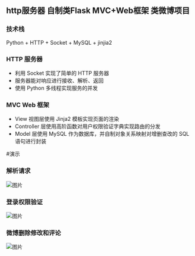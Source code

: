 ## http服务器 自制类Flask MVC+Web框架 类微博项目
 
 ### 技术栈        
 Python + HTTP + Socket + MySQL + jinjia2  
  
### HTTP 服务器 
- 利用 Socket 实现了简单的 HTTP 服务器 
- 服务器能对响应进行接收、解析、返回  
- 使用 Python 多线程实现服务的并发 
### MVC  Web 框架  
- View 视图层使用 Jinja2 模板实现页面的渲染 
- Controller 层使用高阶函数对用户权限验证字典实现路由的分发 
- Model 层使用 MySQL 作为数据库，并自制对象关系映射对增删查改的 SQL 语句进行封装 

#演示
### 解析请求

 ![图片](/demo_app/static/解析.gif)
 
### 登录权限验证

 ![图片](/demo_app/static/登录权限验证.gif)
 
 
### 微博删除修改和评论
 
 ![图片](/demo_app/static/微博删除修改和评论.gif)